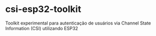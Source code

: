 # csi-esp32-toolkit
Toolkit experimental para autenticação de usuários via Channel State Information (CSI) utilizando ESP32

